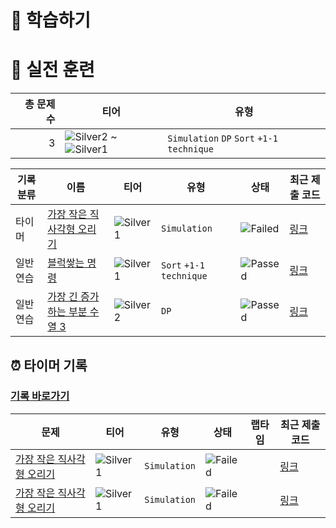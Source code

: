 # 📖 학습하기

# 🥇 실전 훈련
|총 문제 수|티어|유형|
|---:|---|---|
|3|![Silver2][s2] ~ ![Silver1][s1]|`Simulation` `DP` `Sort` `+1-1 technique`|

|기록분류|이름|티어|유형|상태|최근 제출 코드|
|---|---|---|---|---|---|
|타이머|[가장 작은 직사각형 오리기](https://www.codetree.ai/training-field/search/problems/cut-the-smallest-rectangle)|![Silver1][s1]|`Simulation`|![Failed][failed]|[링크](https://github.com/jiyoungzero/codetree-TILs/blob/main/240920/%EA%B0%80%EC%9E%A5%20%EC%9E%91%EC%9D%80%20%EC%A7%81%EC%82%AC%EA%B0%81%ED%98%95%20%EC%98%A4%EB%A6%AC%EA%B8%B0/cut-the-smallest-rectangle.py)|
|일반 연습|[블럭쌓는 명령](https://www.codetree.ai/training-field/search/problems/block-stacking-commands)|![Silver1][s1]|`Sort` `+1-1 technique`|![Passed][passed]|[링크](https://github.com/jiyoungzero/codetree-TILs/blob/main/240920/%EB%B8%94%EB%9F%AD%EC%8C%93%EB%8A%94%20%EB%AA%85%EB%A0%B9/block-stacking-commands.py)|
|일반 연습|[가장 긴 증가하는 부분 수열 3](https://www.codetree.ai/training-field/search/problems/increasing-subsequence-3)|![Silver2][s2]|`DP`|![Passed][passed]|[링크](https://github.com/jiyoungzero/codetree-TILs/blob/main/240920/%EA%B0%80%EC%9E%A5%20%EA%B8%B4%20%EC%A6%9D%EA%B0%80%ED%95%98%EB%8A%94%20%EB%B6%80%EB%B6%84%20%EC%88%98%EC%97%B4%203/increasing-subsequence-3.java)|


## ⏰ 타이머 기록
### [기록 바로가기](https://www.codetree.ai/training-field/my-records/timer/9650)

|문제|티어|유형|상태|랩타임|최근 제출 코드|
|---|---|---|---|---|---|
[가장 작은 직사각형 오리기](https://www.codetree.ai/training-field/search/problems/cut-the-smallest-rectangle)|![Silver1][s1]|`Simulation`|![Failed][failed]||[링크](https://github.com/jiyoungzero/codetree-TILs/blob/main/240920/%EA%B0%80%EC%9E%A5%20%EC%9E%91%EC%9D%80%20%EC%A7%81%EC%82%AC%EA%B0%81%ED%98%95%20%EC%98%A4%EB%A6%AC%EA%B8%B0/cut-the-smallest-rectangle.py)|
[가장 작은 직사각형 오리기](https://www.codetree.ai/training-field/search/problems/cut-the-smallest-rectangle)|![Silver1][s1]|`Simulation`|![Failed][failed]||[링크](https://github.com/jiyoungzero/codetree-TILs/blob/main/240920/%EA%B0%80%EC%9E%A5%20%EC%9E%91%EC%9D%80%20%EC%A7%81%EC%82%AC%EA%B0%81%ED%98%95%20%EC%98%A4%EB%A6%AC%EA%B8%B0/cut-the-smallest-rectangle.py)|












[b5]: https://img.shields.io/badge/Bronze_5-%235D3E31.svg
[b4]: https://img.shields.io/badge/Bronze_4-%235D3E31.svg
[b3]: https://img.shields.io/badge/Bronze_3-%235D3E31.svg
[b2]: https://img.shields.io/badge/Bronze_2-%235D3E31.svg
[b1]: https://img.shields.io/badge/Bronze_1-%235D3E31.svg
[s5]: https://img.shields.io/badge/Silver_5-%23394960.svg
[s4]: https://img.shields.io/badge/Silver_4-%23394960.svg
[s3]: https://img.shields.io/badge/Silver_3-%23394960.svg
[s2]: https://img.shields.io/badge/Silver_2-%23394960.svg
[s1]: https://img.shields.io/badge/Silver_1-%23394960.svg
[g5]: https://img.shields.io/badge/Gold_5-%23FFC433.svg
[g4]: https://img.shields.io/badge/Gold_4-%23FFC433.svg
[g3]: https://img.shields.io/badge/Gold_3-%23FFC433.svg
[g2]: https://img.shields.io/badge/Gold_2-%23FFC433.svg
[g1]: https://img.shields.io/badge/Gold_1-%23FFC433.svg
[p5]: https://img.shields.io/badge/Platinum_5-%2376DDD8.svg
[p4]: https://img.shields.io/badge/Platinum_4-%2376DDD8.svg
[p3]: https://img.shields.io/badge/Platinum_3-%2376DDD8.svg
[p2]: https://img.shields.io/badge/Platinum_2-%2376DDD8.svg
[p1]: https://img.shields.io/badge/Platinum_1-%2376DDD8.svg
[passed]: https://img.shields.io/badge/Passed-%23009D27.svg
[failed]: https://img.shields.io/badge/Failed-%23D24D57.svg
[easy]: https://img.shields.io/badge/쉬움-%235cb85c.svg?for-the-badge
[medium]: https://img.shields.io/badge/보통-%23FFC433.svg?for-the-badge
[hard]: https://img.shields.io/badge/어려움-%23D24D57.svg?for-the-badge